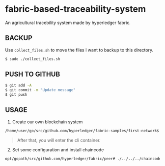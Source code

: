 # fabric-based-traceability-system

An agricultural tracebility system made by hyperledger fabric.

## BACKUP

Use `collect_files.sh` to move the files I want to backup to this directory.

```bash
$ sudo ./collect_files.sh
```

## PUSH TO GITHUB

```bash
$ git add -A
$ git commit -m "Update message"
$ git push
```

## USAGE

1. Create our own blockchain system

```bash
/home/user/go/src/github.com/hyperledger/fabric-samples/first-network$ sudo ./agriculture.sh
```

> After that, you will enter the cli container.

2. Set some configuration and install chaincode

```bash
opt/gopath/src/github.com/hyperledger/fabric/peer# ./../../../chaincode/agriculture/settings.sh
```

